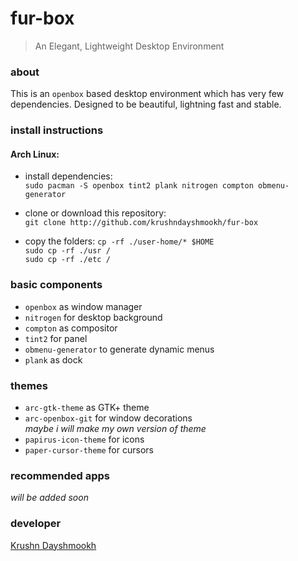 # fur-box
> An Elegant, Lightweight Desktop Environment

### about
This is an `openbox` based desktop environment which has very few dependencies. Designed to be beautiful, lightning fast and stable.

### install instructions
#### Arch Linux:
* install dependencies:  
`sudo pacman -S openbox tint2 plank nitrogen compton obmenu-generator`  

* clone or download this repository:  
`git clone http://github.com/krushndayshmookh/fur-box`

* copy the folders:
`cp -rf ./user-home/* $HOME`  
`sudo cp -rf ./usr /`  
`sudo cp -rf ./etc /`

### basic components
* `openbox` as window manager  
* `nitrogen` for desktop background  
* `compton` as compositor  
* `tint2` for panel  
* `obmenu-generator` to generate dynamic menus  
* `plank` as dock  

### themes
* `arc-gtk-theme` as GTK+ theme  
* `arc-openbox-git` for window decorations  
 _maybe i will make my own version of theme_  
* `papirus-icon-theme` for icons  
* `paper-cursor-theme` for cursors  

### recommended apps
  _will be added soon_
  

### developer
[Krushn Dayshmookh](http://krushndayshmookh.github.io)


